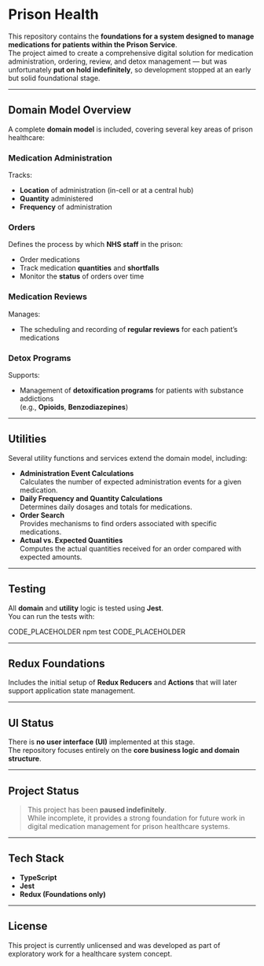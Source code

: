 # Prison Health

This repository contains the **foundations for a system designed to manage medications for patients within the Prison Service**.  
The project aimed to create a comprehensive digital solution for medication administration, ordering, review, and detox management — but was unfortunately **put on hold indefinitely**, so development stopped at an early but solid foundational stage.

---

## Domain Model Overview

A complete **domain model** is included, covering several key areas of prison healthcare:

### Medication Administration
Tracks:
- **Location** of administration (in-cell or at a central hub)
- **Quantity** administered
- **Frequency** of administration

### Orders
Defines the process by which **NHS staff** in the prison:
- Order medications
- Track medication **quantities** and **shortfalls**
- Monitor the **status** of orders over time

### Medication Reviews
Manages:
- The scheduling and recording of **regular reviews** for each patient’s medications

### Detox Programs
Supports:
- Management of **detoxification programs** for patients with substance addictions  
  (e.g., **Opioids**, **Benzodiazepines**)

---

## Utilities

Several utility functions and services extend the domain model, including:

- **Administration Event Calculations**  
  Calculates the number of expected administration events for a given medication.
- **Daily Frequency and Quantity Calculations**  
  Determines daily dosages and totals for medications.
- **Order Search**  
  Provides mechanisms to find orders associated with specific medications.
- **Actual vs. Expected Quantities**  
  Computes the actual quantities received for an order compared with expected amounts.

---

## Testing

All **domain** and **utility** logic is tested using **Jest**.  
You can run the tests with:

CODE_PLACEHOLDER
npm test
CODE_PLACEHOLDER

---

## Redux Foundations

Includes the initial setup of **Redux Reducers** and **Actions** that will later support application state management.

---

## UI Status

There is **no user interface (UI)** implemented at this stage.  
The repository focuses entirely on the **core business logic and domain structure**.

---

## Project Status

> This project has been **paused indefinitely**.  
> While incomplete, it provides a strong foundation for future work in digital medication management for prison healthcare systems.

---

## Tech Stack

- **TypeScript**
- **Jest**
- **Redux (Foundations only)**

---

## License

This project is currently unlicensed and was developed as part of exploratory work for a healthcare system concept.
